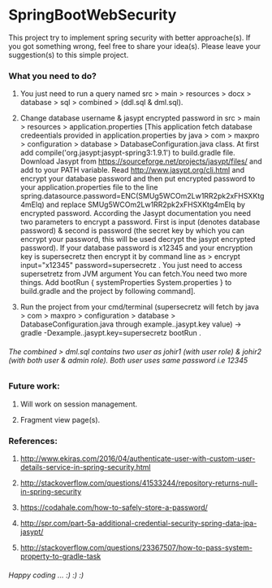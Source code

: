 # SpringBootWebSecurity

This project try to implement spring security with better approache(s). If you got something wrong, feel free to share your idea(s). Please leave your suggestion(s) to this simple project.


### What you need to do?

1. You just need to run a query named src > main > resources > docx > database > sql > combined > (ddl.sql & dml.sql).

2. Change database username & jasypt encrypted password in src > main > resources > application.properties [This application fetch database credeentials provided in application.properties by java > com > maxpro > configuration > database > DatabaseConfiguration.java class. At first add compile('org.jasypt:jasypt-spring3:1.9.1') to build.gradle file. Download Jasypt from https://sourceforge.net/projects/jasypt/files/ and add to your PATH variable. Read http://www.jasypt.org/cli.html and encrypt your database password and then put encrypted password to your application.properties file to the line spring.datasource.password=ENC(SMUg5WCOm2Lw1RR2pk2xFHSXKtg4mElq) and replace SMUg5WCOm2Lw1RR2pk2xFHSXKtg4mElq by encrypted password. According the Jasypt documentation you need two parameters to encrypt a password. First is input (denotes database password) & second is password (the secret key by which you can encrypt your password, this will be used decrypt the jasypt encrypted password). If your database password is x12345 and your encryption key is supersecretz then encrypt it by command line as > encrypt input="x12345" password=supersecretz . You just need to access supersetretz from JVM argument You can fetch.You need two more things. Add bootRun { systemProperties System.properties } to build.gradle and the project by following command].

3. Run the project from your cmd/terminal (supersecretz will fetch by java > com > maxpro > configuration > database > DatabaseConfiguration.java through example..jasypt.key value) -> gradle -Dexample..jasypt.key=supersecretz bootRun .

###### The combined > dml.sql contains two user as johir1 (with user role) & johir2 (with both user & admin role). Both user uses same password i.e 12345


### Future work:

1. Will work on session management.

2. Fragment view page(s).

### References:

1. http://www.ekiras.com/2016/04/authenticate-user-with-custom-user-details-service-in-spring-security.html

2. http://stackoverflow.com/questions/41533244/repository-returns-null-in-spring-security

3. https://codahale.com/how-to-safely-store-a-password/

4. http://spr.com/part-5a-additional-credential-security-spring-data-jpa-jasypt/

5. http://stackoverflow.com/questions/23367507/how-to-pass-system-property-to-gradle-task


###### Happy coding ... :) :) :)

